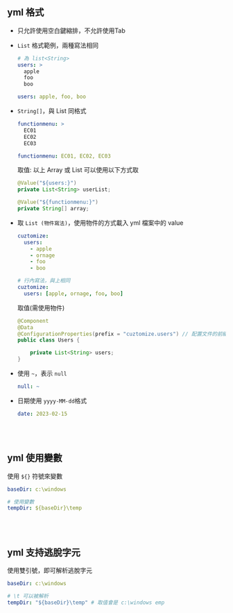 ## yml 格式

* 只允許使用空白鍵縮排，不允許使用Tab
*  `List` 格式範例，兩種寫法相同

    ```yml
    # 為 list<String>
    users: >
      apple
      foo
      boo
    ```
    ```yml
    users: apple, foo, boo
    ```

* `String[]`，與 List 同格式
    ```yml
    functionmenu: >
      EC01
      EC02
      EC03
    ```
    ```yml
    functionmenu: EC01, EC02, EC03
    ```

    取值: 以上 Array 或 List 可以使用以下方式取

    ```java
    @Value("${users:}")
    private List<String> userList;

    @Value("${functionmenu:}")
    private String[] array;
    ```
* 取 `List (物件寫法)`，使用物件的方式載入 yml 檔案中的 value
    ```yml
    cuztomize: 
      users:
        - apple
        - ornage
        - foo
        - boo
    ```
    ```yml
    # 行內寫法，與上相同
    cuztomize: 
      users: [apple, ornage, foo, boo]
    ```
    取值(需使用物件)
    ```java
    @Component
    @Data
    @ConfigurationProperties(prefix = "cuztomize.users") // 配置文件的前綴
    public class Users {

        private List<String> users;
    }
    ```

* 使用 `~`，表示 `null`

    ```yml
    null: ~
    ```
* 日期使用 `yyyy-MM-dd`格式
    ```yml
    date: 2023-02-15
    ```

<br/>

<br/>

## yml 使用變數

使用 `${}` 符號來變數

```yml
baseDir: c:\windows

# 使用變數
tempDir: ${baseDir}\temp
```

<br/>

<br/>

## yml 支持逃脫字元
使用雙引號，即可解析逃脫字元
```yml
baseDir: c:\windows

# \t 可以被解析
tempDir: "${baseDir}\temp" # 取值會是 c:\windows emp
```